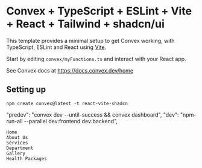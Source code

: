 # Convex + TypeScript + ESLint + Vite + React + Tailwind + shadcn/ui

This template provides a minimal setup to get Convex working, with TypeScript,
ESLint and React using [Vite](https://vitejs.dev/).

Start by editing `convex/myFunctions.ts` and interact with your React app.

See Convex docs at https://docs.convex.dev/home

## Setting up

```
npm create convex@latest -t react-vite-shadcn
```

"predev": "convex dev --until-success && convex dashboard",
"dev": "npm-run-all --parallel dev:frontend dev:backend",

    Home
    About Us
    Services
    Department
    Gallery
    Health Packages
